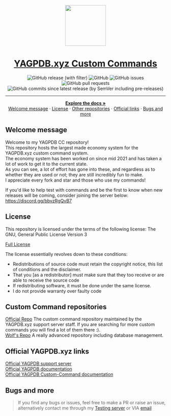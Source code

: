 <p align="center">
  <a href="https://github.com/ranger-4297/yagpdb-ccs">
    <picture>
      <img src="https://yagpdb.xyz/static/img/logo_y.png" height="128">
    </picture>
    <h1 align="center">YAGPDB.xyz Custom Commands</h1>
  </a>
</p>

<div align="center">
<img alt="GitHub release (with filter)" src="https://img.shields.io/github/v/release/Ranger-4297/YAGPDB-CCs">
<img alt="GitHub" src="https://img.shields.io/github/license/Ranger-4297/YAGPDB-CCs">
<img alt="GitHub issues" src="https://img.shields.io/github/issues/Ranger-4297/YAGPDB-CCs">
<img alt="GitHub pull requests" src="https://img.shields.io/github/issues-pr/Ranger-4297/YAGPDB-CCs">
<img alt="GitHub commits since latest release (by SemVer including pre-releases)" src="https://img.shields.io/github/commits-since/Ranger-4297/YAGPDB-CCs/V8.9">
</div>

<hr />
<div>
  <p align="center">
    <a href="https://github.com/Ranger-4297/YAGPDB-ccs/wiki"><strong>Explore the docs »</strong></a>
    <br />
    <a href="#welcome-message">Welcome message</a>
    ·
    <a href="#license">License</a>
    ·
    <a href="#custom-command-repositories">Other repositories</a>
    ·
    <a href="#official-yagpdb-xyz-links">Official links</a>
    ·
    <a href="#bugs-and-more">Bugs and more</a>
  </p>
</div>

## Welcome message
Welcome to my YAGPDB CC repository! <br />
This repository hosts the largest made economy system for the YAGPDB.xyz custom command system.<br />
The economy system has been worked on since mid 2021 and has taken a lot of work to get it to the current state.<br />
As you can see, a lot of effort has gone into these, and regardless as to whether they are used or not; they are still incredibly fun to make.<br />
I appreciate every fork and star and those who use my commands!


If you'd like to help test with commands and be the first to know when new releases will be coming, consider joining the server below:<br />
https://discord.gg/bbvzRgQvB7

## License

<p>This repository is licensed under the terms of the following license: The GNU, General Public License Version 3</p>

<a href="https://github.com/Ranger-4297/YAGPDB-ccs/blob/main/LICENSE">Full License</a><br>

<p>The license essentially revolves down to these conditions:
<ul>
    <li>Redistributions of source code must retain the copyright notice, this list of conditions and the disclaimer.</li>
    <li>That you [as a redistributor] must make sure that they too receive or are able to receive the source code</li>
    <li>If redistributing software, it must be done under the same license.</li>
    <li>I do not provide warranty over faulty code</li>
</ul>
</p>


## Custom Command repositories
<a href="https://yagpdb-cc.github.io">Official Repo</a> The custom command 
repository maintained by the YAGPDB.xyz support server staff. 
If you are searching for more custom commands you will find a lot of them there :).<br />
<a href="https://github.com/BlackWolfWoof/yagpdb-cc">Wolf's Repo</a> A really advanced repository including database management.<br>

## Official YAGPDB.xyz links
<a href="https://discord.gg/4uY54rw">Official YAGPDB support server</a><br> 
<a href="https://docs.yagpdb.xyz/">Official YAGPDB documentation</a><br>
<a href="https://learn.yagpdb.xyz/">Official YAGPDB Custom-Command documentation</a>


## Bugs and more
<blockquote>If you find any bugs or issues, feel free to make a PR or raise an issue, alternatively contact me through my <a href="https://discord.gg/bbvzRgQvB7">Testing server</a> or VIA <a href="mailto:a.rhykerw@gmail.com">email</a></blockquote>
